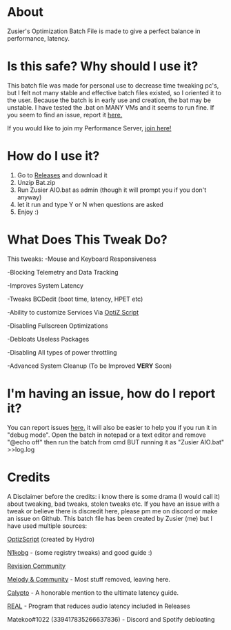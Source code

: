 # About
Zusier's Optimization Batch File is made to give a perfect balance in performance, latency.

# Is this safe? Why should I use it?

This batch file was made for personal use to decrease time tweaking pc's, but I felt not many stable and effective batch files existed, so I oriented it to the user.
Because the batch is in early use and creation, the bat may be unstable. I have tested the .bat on MANY VMs and it seems to run fine. If you seem to find an issue, report it [here.](https://github.com/Zusier/Zusiers-optimization-Batch/issues/new) 

If you would like to join my Performance Server, [join here!](https://discord.gg/kFk22j2)

# How do I use it?
1. Go to [Releases](https://github.com/Zusier/Zusiers-optimization-Batch/releases) and download it
2. Unzip Bat.zip 
3. Run Zusier AIO.bat as admin (though it will prompt you if you don't anyway)
4. let it run and type Y or N when questions are asked
5. Enjoy :)

# What Does This Tweak Do?
This tweaks:
-Mouse and Keyboard Responsiveness

-Blocking Telemetry and Data Tracking

-Improves System Latency

-Tweaks BCDedit (boot time, latency, HPET etc)

-Ability to customize Services Via [OptiZ Script](https://github.com/HydroTweaks/Optiz_Services)

-Disabling Fullscreen Optimizations 

-Debloats Useless Packages

-Disabling All types of power throttling

-Advanced System Cleanup (To be Improved **VERY** Soon)

# I'm having an issue, how do I report it?
You can report issues [here.](https://github.com/Zusier/Zusiers-optimization-Batch/issues/new) it will also be easier to help you if you run it in "debug mode". Open the batch in notepad or a text editor and remove "@echo off" then run the batch from cmd BUT running it as "Zusier AIO.bat" >>log.log

# Credits
A Disclaimer before the credits: i know there is some drama (I would call it) about tweaking, bad tweaks, stolen tweaks etc. If you have an issue with a tweak or believe there is discredit here, please pm me on discord or make an issue on Github.
This batch file has been created by Zusier (me) but I have used multiple sources:

[OptizScript](https://github.com/ItayHydro/Optiz_Services) (created by Hydro) 

[N1kobg](https://n1kobg.blogspot.com/) - (some registry tweaks) and good guide :)

[Revision Community](https://discord.gg/962y4pU)

[Melody & Community](https://discord.gg/fzWpQgm) - Most stuff removed, leaving here.

[Calypto](https://calypto.us) - A honorable mention to the ultimate latency guide.

[REAL](https://github.com/miniant-git/REAL) - Program that reduces audio latency included in Releases

Matekoo#1022 (339417835266637836)  - Discord and Spotify debloating



